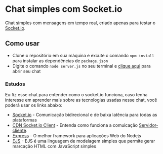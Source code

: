 # Chat simples com Socket.io
Chat simples com mensagens em tempo real, criado apenas para testar o [Socket.io](https://socket.io/).

## Como usar
- Clone o repositório em sua máquina e excute o comando `npm install` para instalar as dependências de `package.json`
- Digite o comando `node server.js` no seu terminal e [clique aqui](http://localhost:3000) para abrir seu chat

### Estudos
Eu fiz esse chat para entender como o socket.io funciona, caso tenha interesse em aprender mais sobre as tecnologias usadas nesse chat, você poderá usar os links abaixo:
- [Socket.io](https://socket.io/) - Comunicação bidirecional e de baixa latência para todas as plataformas
- [CDN Socket.io Client](https://cdnjs.com/libraries/socket.io) - Entenda como funciona a comuicação [Servidor-cliente](https://socket.io/docs/v4/client-api/).
- [Express](https://expressjs.com/pt-br/) - O melhor framework para aplicações Web do Nodejs
- [EJS](https://ejs.co/) - EJS é uma linguagem de modelagem simples que permite gerar marcação HTML com JavaScript simples
